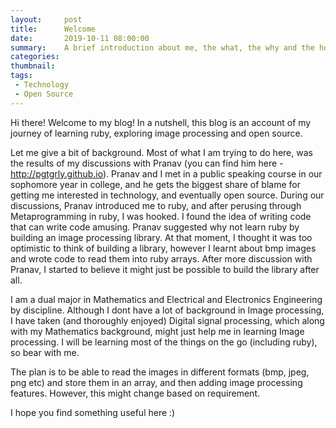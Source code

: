 ```yaml
---
layout:     post
title:      Welcome
date:       2019-10-11 08:00:00
summary:    A brief introduction about me, the what, the why and the how about this blog.
categories:
thumbnail:
tags:
 - Technology
 - Open Source
---
```



Hi there! Welcome to my blog!
In a nutshell, this blog is an account of my journey of learning ruby, exploring image processing and open source.

Let me give a bit of background. Most of what I am trying to do here, was the results of my discussions with Pranav (you can find him here - http://pgtgrly.github.io). Pranav and I met in a public speaking course in our sophomore year in college, and he gets the biggest share of blame for getting me interested in technology, and eventually open source.
During our discussions, Pranav introduced me to ruby, and after perusing through Metaprogramming in ruby, I was hooked. I found the idea of writing code that can write code amusing. Pranav suggested why not learn ruby by building an image processing library. At that moment, I thought it was too optimistic to think of building a library, however I learnt about bmp images and wrote code to read them into ruby arrays. After more discussion with Pranav, I started to believe it might just be possible to build the library after all.

I am a dual major in Mathematics and Electrical and Electronics Engineering by discipline. Although I dont have a lot of background in Image processing, I have taken (and thoroughly enjoyed) Digital signal processing, which along with my Mathematics background, might just help me in learning Image processing. I will be learning most of the things on the go (including ruby), so bear with me.

The plan is to be able to read the images in different formats (bmp, jpeg, png etc) and store them in an array, and then adding image processing features. However, this might change based on requirement.

I hope you find something useful here :)
